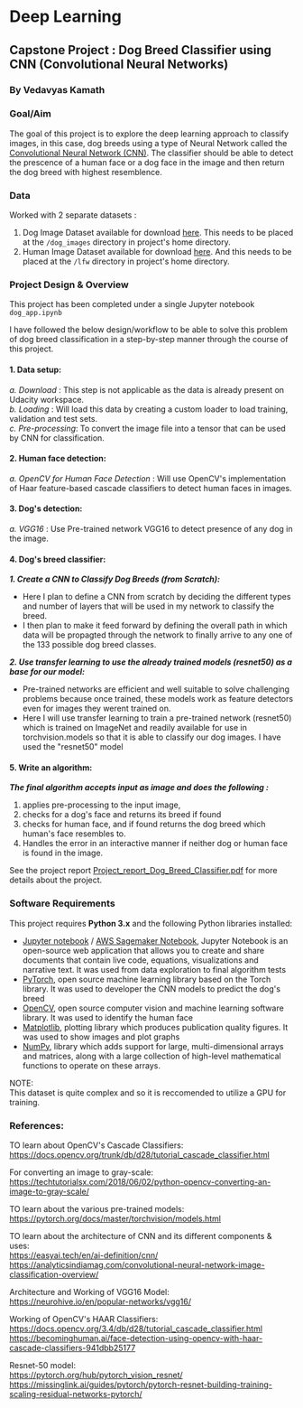 # Deep Learning

## Capstone Project : Dog Breed Classifier using CNN (Convolutional Neural Networks)

### By Vedavyas Kamath


### Goal/Aim
The goal of this project is to explore the deep learning approach to classify images, in this case, dog breeds using a type of Neural Network called the [Convolutional Neural Network (CNN)](http://cs231n.github.io/convolutional-networks/). The classifier should be able to detect the prescence of a human face or a dog face in the image and then return the dog breed with highest resemblence.


### Data
Worked with 2 separate datasets :
1. Dog Image Dataset available for download [here](https://s3-us-west-1.amazonaws.com/udacity-aind/dog-project/dogImages.zip). This needs to be placed at the `/dog_images` directory in project's home directory.
2. Human Image Dataset available for download [here](https://s3-us-west-1.amazonaws.com/udacity-aind/dog-project/lfw.zip). And this needs to be placed at the `/lfw` directory in project's home directory.


### Project Design & Overview

This project has been completed under a single Jupyter notebook `dog_app.ipynb`

I have followed the below design/workflow to be able to solve this problem of dog breed classification in a step-by-step manner through the course of this project.

#### 1. Data setup: 
*a. Download* : This step is not applicable as the data is already present on Udacity workspace. <br>
*b. Loading* : Will load this data by creating a custom loader to load training, validation and test sets. <br>
*c. Pre-processing*: To convert the image file into a tensor that can be used by CNN for classification. <br>
        
#### 2. Human face detection:        
*a. OpenCV for Human Face Detection* : Will use OpenCV's implementation of Haar feature-based cascade classifiers to detect human faces in images. 

#### 3. Dog's detection: 
*a. VGG16* : Use Pre-trained network VGG16 to detect presence of any dog in the image. <br>

#### 4. Dog's breed classifier: 
     
***1. Create a CNN to Classify Dog Breeds (from Scratch):***
- Here I plan to define a CNN from scratch by deciding the different types and number of layers that will be used in my network to classify the breed. 
- I then plan to make it feed forward by defining the overall path in which data will be propagted through the network to finally arrive to any one of the 133 possible dog breed classes. 
		
***2. Use transfer learning to use the already trained models (resnet50) as a base for our model:*** 
- Pre-trained networks are efficient and well suitable to solve challenging problems because once trained, these models work as feature detectors even for images they werent trained on. 
- Here I will use transfer learning to train a pre-trained network (resnet50) which is trained on ImageNet and readily available for use in torchvision.models so that it is able to classify our dog images. I have used the "resnet50" model    

#### 5. Write an algorithm:
***The final algorithm accepts input as image and does the following :***
   1. applies pre-processing to the input image,
   2. checks for a dog's face and returns its breed if found
   3. checks for human face, and if found returns the dog breed which human's face resembles to.
   4. Handles the error in an interactive manner if neither dog or human face is found in the image.

See the project report [Project_report_Dog_Breed_Classifier.pdf](https://github.com/vedvyas1994/Dog-Breed-Classifier/blob/master/Project_report_Dog_Breed_Classifier.pdf) for more details about the project.

### Software Requirements
This project requires **Python 3.x** and the following Python libraries installed:

- [Jupyter notebook](https://jupyter.org/) / [AWS Sagemaker Notebook](https://aws.amazon.com/sagemaker/), Jupyter Notebook is an open-source web application that allows you to create and share documents that contain live code, equations, visualizations and narrative text. It was used from data exploration to final algorithm tests
- [PyTorch](https://pytorch.org/), open source machine learning library based on the Torch library. It was used to developer the CNN models to predict the dog's breed
- [OpenCV](https://opencv.org/), open source computer vision and machine learning software library. It was used to identify the human face
- [Matplotlib](https://matplotlib.org/), plotting library which produces publication quality figures. It was used to show images and plot graphs
- [NumPy](https://numpy.org/), library which adds support for large, multi-dimensional arrays and matrices, along with a large collection of high-level mathematical functions to operate on these arrays.

NOTE: <br>
This dataset is quite complex and so it is reccomended to utilize a GPU for training.

### References:
TO learn about OpenCV's Cascade Classifiers: <br>
https://docs.opencv.org/trunk/db/d28/tutorial_cascade_classifier.html <br>

For converting an image to gray-scale: <br>
https://techtutorialsx.com/2018/06/02/python-opencv-converting-an-image-to-gray-scale/ <br>

TO learn about the various pre-trained models: <br>
https://pytorch.org/docs/master/torchvision/models.html <br>

TO learn about the architecture of CNN and its different components & uses: <br>
https://easyai.tech/en/ai-definition/cnn/
https://analyticsindiamag.com/convolutional-neural-network-image-classification-overview/

Architecture and Working of VGG16 Model: <br>
https://neurohive.io/en/popular-networks/vgg16/

Working of OpenCV's HAAR Classifiers: <br>
https://docs.opencv.org/3.4/db/d28/tutorial_cascade_classifier.html
https://becominghuman.ai/face-detection-using-opencv-with-haar-cascade-classifiers-941dbb25177

Resnet-50 model: <br>
https://pytorch.org/hub/pytorch_vision_resnet/
https://missinglink.ai/guides/pytorch/pytorch-resnet-building-training-scaling-residual-networks-pytorch/
